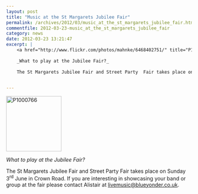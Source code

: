 ```yaml
---
layout: post
title: "Music at the St Margarets Jubilee Fair"
permalink: /archives/2012/03/music_at_the_st_margarets_jubilee_fair.html
commentfile: 2012-03-23-music_at_the_st_margarets_jubilee_fair
category: news
date: 2012-03-23 13:21:47
excerpt: |
    <a href="http://www.flickr.com/photos/mahnke/6468402751/" title="P1000766 by Peter M, on Flickr"><img src="/assets/images/2012/6468402751_75e3e264a5_q.jpg" width="150" height="150" alt="P1000766" class="photo right"></a>
    
    _What to play at the Jubilee Fair?_
    
    The St Margarets Jubilee Fair and Street Party  Fair takes place on Sunday 3<sup>rd</sup> June in Crown Road. If you are interesting in showcasing your band or group at the fair please contact Alistair at <a href="mailto:livemusic@blueyonder.co.uk.">livemusic@blueyonder.co.uk</a>
    

---
```


<a href="http://www.flickr.com/photos/mahnke/6468402751/" title="P1000766 by Peter M, on Flickr"><img src="/assets/images/2012/6468402751_75e3e264a5_q.jpg" width="150" height="150" alt="P1000766" class="photo right"></a>

*What to play at the Jubilee Fair?*

The St Margarets Jubilee Fair and Street Party Fair takes place on Sunday 3<sup>rd</sup> June in Crown Road. If you are interesting in showcasing your band or group at the fair please contact Alistair at <livemusic@blueyonder.co.uk>.
